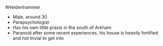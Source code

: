 #Heldenhammer 

- Male, around 30
- Parapsychologist
- Has his own little praxis in the south of Arkham
- Paranoid after some recent experiences, his house is heavily fortified and not trivial to get into